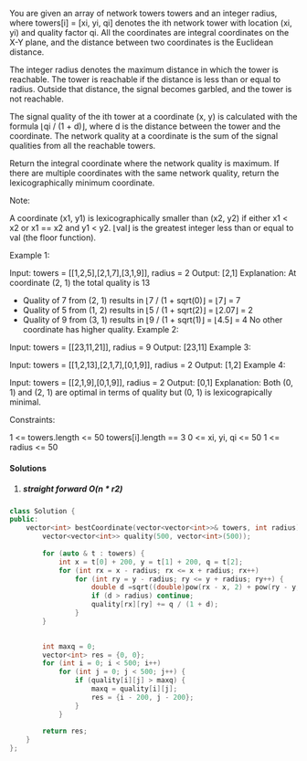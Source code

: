 You are given an array of network towers towers and an integer radius, where towers[i] = [xi, yi, qi] denotes the ith network tower with location (xi, yi) and quality factor qi. All the coordinates are integral coordinates on the X-Y plane, and the distance between two coordinates is the Euclidean distance.

The integer radius denotes the maximum distance in which the tower is reachable. The tower is reachable if the distance is less than or equal to radius. Outside that distance, the signal becomes garbled, and the tower is not reachable.

The signal quality of the ith tower at a coordinate (x, y) is calculated with the formula ⌊qi / (1 + d)⌋, where d is the distance between the tower and the coordinate. The network quality at a coordinate is the sum of the signal qualities from all the reachable towers.

Return the integral coordinate where the network quality is maximum. If there are multiple coordinates with the same network quality, return the lexicographically minimum coordinate.

Note:

A coordinate (x1, y1) is lexicographically smaller than (x2, y2) if either x1 < x2 or x1 == x2 and y1 < y2.
⌊val⌋ is the greatest integer less than or equal to val (the floor function).
 

Example 1:


Input: towers = [[1,2,5],[2,1,7],[3,1,9]], radius = 2
Output: [2,1]
Explanation: 
At coordinate (2, 1) the total quality is 13
- Quality of 7 from (2, 1) results in ⌊7 / (1 + sqrt(0)⌋ = ⌊7⌋ = 7
- Quality of 5 from (1, 2) results in ⌊5 / (1 + sqrt(2)⌋ = ⌊2.07⌋ = 2
- Quality of 9 from (3, 1) results in ⌊9 / (1 + sqrt(1)⌋ = ⌊4.5⌋ = 4
No other coordinate has higher quality.
Example 2:

Input: towers = [[23,11,21]], radius = 9
Output: [23,11]
Example 3:

Input: towers = [[1,2,13],[2,1,7],[0,1,9]], radius = 2
Output: [1,2]
Example 4:

Input: towers = [[2,1,9],[0,1,9]], radius = 2
Output: [0,1]
Explanation: Both (0, 1) and (2, 1) are optimal in terms of quality but (0, 1) is lexicograpically minimal.
 

Constraints:

1 <= towers.length <= 50
towers[i].length == 3
0 <= xi, yi, qi <= 50
1 <= radius <= 50


#### Solutions

1. ##### straight forward O(n * r2)

```cpp
class Solution {
public:
    vector<int> bestCoordinate(vector<vector<int>>& towers, int radius) {
        vector<vector<int>> quality(500, vector<int>(500));
        
        for (auto & t : towers) {
            int x = t[0] + 200, y = t[1] + 200, q = t[2];
            for (int rx = x - radius; rx <= x + radius; rx++)
                for (int ry = y - radius; ry <= y + radius; ry++) {
                    double d =sqrt((double)pow(rx - x, 2) + pow(ry - y, 2));
                    if (d > radius) continue;
                    quality[rx][ry] += q / (1 + d);
                }
        }
        

        int maxq = 0;
        vector<int> res = {0, 0};
        for (int i = 0; i < 500; i++)
            for (int j = 0; j < 500; j++) {
                if (quality[i][j] > maxq) {
                    maxq = quality[i][j];
                    res = {i - 200, j - 200};
                }
            }
        
        return res;
    }
};
```
